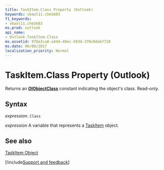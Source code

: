 ```yaml
---
title: TaskItem.Class Property (Outlook)
keywords: vbaol11.chm1683
f1_keywords:
- vbaol11.chm1683
ms.prod: outlook
api_name:
- Outlook.TaskItem.Class
ms.assetid: 978a3ca8-a444-49ec-593d-370c0deb7710
ms.date: 06/08/2017
localization_priority: Normal
---
```



# TaskItem.Class Property (Outlook)

Returns an  **[OlObjectClass](Outlook.OlObjectClass.md)** constant indicating the object's class. Read-only.


## Syntax

_expression_. `Class`

_expression_ A variable that represents a [TaskItem](./Outlook.TaskItem.md) object.


## See also


[TaskItem Object](Outlook.TaskItem.md)

[!include[Support and feedback](~/includes/feedback-boilerplate.md)]